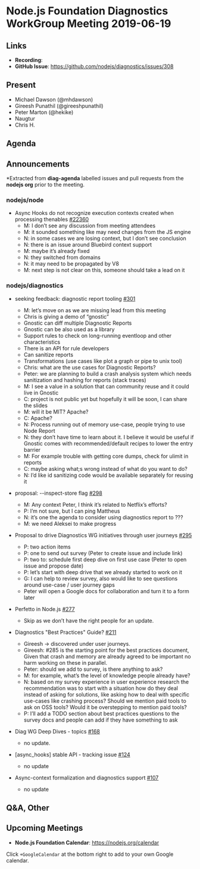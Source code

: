 # Node.js Foundation Diagnostics WorkGroup Meeting 2019-06-19

## Links

* **Recording**:
* **GitHub Issue**: https://github.com/nodejs/diagnostics/issues/308

## Present

* Michael Dawson (@mhdawson)
* Gireesh Punathil (@gireeshpunathil)
* Peter Marton (@hekike)
* Naugtur
* Chris H.

## Agenda

## Announcements

*Extracted from **diag-agenda** labelled issues and pull requests from the **nodejs org** prior to the meeting.

### nodejs/node

* Async Hooks do not recognize execution contexts created when processing thenables [#22360](https://github.com/nodejs/node/issues/22360)
    * M: I don’t see any discussion from meeting attendees
    * M: it sounded something like may need changes from the JS engine
    * N: in some cases we are losing context, but I don’t see conclusion
    * N: there is an issue around Bluebird context support
    * M: maybe it’s already fixed
    * N: they switched from domains
    * N: it may need to be propagated by V8
    * M: next step is not clear on this, someone should take a lead on it

### nodejs/diagnostics

* seeking feedback: diagnostic report tooling [#301](https://github.com/nodejs/diagnostics/issues/301)
    * M: let’s move on as we are missing lead from this meeting
    * Chris is giving a demo of “gnostic”
    * Gnostic can diff multiple Diagnostic Reports
    * Gnostic can be also used as a library
    * Support rules to check on long-running eventloop and other characteristics
    * There is an API for rule developers
    * Can sanitize reports
    * Transformations (use cases like plot a graph or pipe to unix tool)
    * Chris: what are the use cases for Diagnostic Reports?
    * Peter: we are planning to build a crash analysis system which needs sanitization and hashing
    for reports (stack traces)
    * M: I see a value in a solution that can community reuse and it could live in Gnostic
    * C: project is not public yet but hopefully it will be soon, I can share the slides
    * M: will it be MIT? Apache?
    * C: Apache?
    * N: Process running out of memory use-case, people trying to use Node Report
    * N: they don’t have time to learn about it. I believe it would be useful if Gnostic comes with
    recommended/default recipes to lower the entry barrier
    * M: For example trouble with getting core dumps, check for ulimit in reports
    * C: maybe asking what;s wrong instead of what do you want to do?
    * N: I’d like id sanitizing code would be available separately for reusing it

* proposal: --inspect-store flag [#298](https://github.com/nodejs/diagnostics/issues/298)
    * M: Any context Peter, I think it’s related to Netflix’s efforts?
    * P: I’m not sure, but I can ping Mattheus
    * N: it’s one the agenda to consider using diagnostics report to ???
    * M: we need Aleksei to make progress

* Proposal to drive Diagnostics WG initiatives through user journeys [#295](https://github.com/nodejs/diagnostics/issues/295)
    * P: two action items
    * P: one to send out survey (Peter to create issue and include link)
    * P: two to: schedule first deep dive on first use case (Peter to open issue and propose date)
    * P: let’s start with deep drive that we already started to work on it
    * G: I can help to review survey, also would like to see questions around use-case / user    journey gaps
    * Peter will open a Google docs for collaboration and turn it to a form later

* Perfetto in Node.js [#277](https://github.com/nodejs/diagnostics/issues/277)
    * Skip as we don’t have the right people for an update.

* Diagnostics "Best Practices" Guide? [#211](https://github.com/nodejs/diagnostics/issues/211)
    * Gireesh -> discovered under user journeys.
    * Gireesh: #285 is the starting point for the best practices document, Given that crash and
    memory are already agreed to be important no harm working on these in parallel.
    * Peter: should we add to survey, is there anything to ask?
    * M: for example, what’s the level of knowledge people already have?
    * N: based on my survey experience in user experience research the recommendation was to
    start with a situation how do they deal instead of asking for solutions, like asking how to deal
    with specific use-cases like crashing process? Should we mention paid tools to ask on OSS
    tools? Would it be overstepping to mention paid tools?
    * P: I’ll add a TODO section about best practices questions to the survey docs and people can
    add if they have something to ask

* Diag WG Deep Dives - topics [#168](https://github.com/nodejs/diagnostics/issues/168)
    * no update.

* \[async_hooks\] stable API - tracking issue [#124](https://github.com/nodejs/diagnostics/issues/124)
    * no update

* Async-context formalization and diagnostics support [#107](https://github.com/nodejs/diagnostics/issues/107)
    * no update

## Q&A, Other

## Upcoming Meetings

* **Node.js Foundation Calendar**: https://nodejs.org/calendar

Click `+GoogleCalendar` at the bottom right to add to your own Google calendar.
